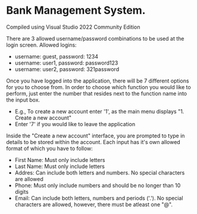 # Bank Management System.

Compiled using Visual Studio 2022 Community Edition

There are 3 allowed username/password combinations to be used at the login screen.
Allowed logins:
- username: guest, password: 1234
- username: user1, password: password123
- username: user2, password: 321password


Once you have logged into the application, there will be 7 different options for you to choose from.
In order to choose which function you would like to perform, just enter the number that resides next to the function name into the input box.
- E.g., To create a new account enter '1', as the main menu displays "1. Create a new account"
- Enter '7' if you would like to leave the application

Inside the "Create a new account" interface, you are prompted to type in details to be stored within the account.
Each input has it's own allowed format of which you have to follow:
- First Name: Must only include letters
- Last Name: Must only include letters
- Addres: Can include both letters and numbers. No special characters are allowed
- Phone: Must only include numbers and should be no longer than 10 digits
- Email: Can include both letters, numbers and periods ('.'). No special characters are allowed, however, there must be atleast one "@".
